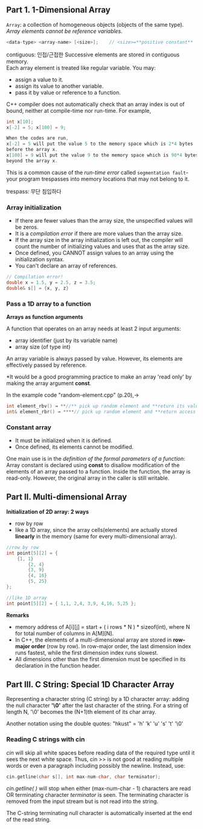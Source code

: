 ## Part 1. 1-Dimensional Array

`Array`: a collection of homogeneous objects (objects of the same type).
*Array elements cannot be reference variables*.

```cpp
<data-type> <array-name> [<size>];    // <size>=**positive constant**
```

contiguous: 인접/근접한
Successive elements are stored in contiguous memory.  
Each array element is treated like regular variable. You may:

- assign a value to it.
- assign its value to another variable.
- pass it by value or reference to a function.

C++ compiler does not automatically check that an array index is out of bound, neither at compile-time nor run-time. For example,

```cpp
int x[10];
x[-2] = 5; x[100] = 9;

When the codes are run,
x[-2] = 5 will put the value 5 to the memory space which is 2*4 bytes
before the array x.
x[100] = 9 will put the value 9 to the memory space which is 90*4 bytes
beyond the array x.
```

This is a common cause of the *run-time error* called `segmentation fault`- your program trespasses into memory locations that may not belong to it.

trespass: 무단 침입하다

### Array initialization

- If there are fewer values than the array size, the unspecified values will be zeros.
- It is a *compilation error* if there are more values than the array size.
- If the array size in the array initialization is left out, the compiler will count the number of initializing values and uses that as the array size.
- Once defined, you CANNOT assign values to an array using the initialization syntax.
- You can't declare an array of references.

```cpp
// Compilation error!
double x = 1.5, y = 2.5, z = 3.5;
double& s[] = {x, y, z}
```

### Pass a 1D array to a function

**Arrays as function arguments**

A function that operates on an array needs at least 2 input arguments:

- array identifier (just by its variable name)
- array size (of type int)

An array variable is always passed by value. However, its elements are effectively passed by reference.

*It would be a good programming practice to make an array 'read only' by making the array argument **const**.

In the example code "random-element.cpp" (p.20),→

```cpp
int element_rbv() → **//** pick up random element and **return its value.**
int& element_rbr() → ****// pick up random element and **return access to its memory space**.
```

### Constant array

- It must be initialized when it is defined.
- Once defined, its elements cannot be modified.

One main use is in the *definition of the formal parameters of a function*:
Array constant is declared using **const** to disallow modification of the elements of an array passed to a function.
Inside the function, the array is read-only. However, the original array in the caller is still writable.

## Part II. Multi-dimensional Array

**Initialization of 2D array: 2 ways**

- row by row
- like a 1D array, since the array cells(elements) are actually stored **linearly** in the memory (same for every multi-dimensional array).

```cpp
//row by row
int point[5][2] = {
    {1, 1}
		{2, 4}
		{3, 9}
		{4, 16}
		{5, 25}
};

//like 1D array
int point[5][2] = { 1,1, 2,4, 3,9, 4,16, 5,25 };
```

**Remarks**

- memory address of A[i][j] = start + ( i rows * N ) * sizeof(int), where N for total number of columns in A[M][N].
- In C++, the elements of a multi-dimensional array are stored in **row-major order** (row by row).
In row-major order, the last dimension index runs fastest, while the first dimension index runs slowest.
- All dimensions other than the first dimension must be specified in its declaration in the function header.

## Part III. C String: Special 1D Character Array

Representing a character string (C string) by a 1D character array: adding the null character **'\0'** after the last character of the string.
For a string of length N, '\0' becomes the (N+1)th element of its char array.

Another notation using the double quotes:
"hkust" = 'h' 'k' 'u' 's' 't' '\0'

### Reading C strings with cin

*cin* will skip all white spaces before reading data of the required type until it sees the next white space.
Thus, cin >> is not good at reading multiple words or even a paragraph including possibly the newline. Instead, use:

```cpp
cin.getline(char s[], int max-num-char, char terminator);
```

*cin.getline( )* will stop when either (max-num-char - 1) characters are read OR terminating character *terminator* is seen. The terminating character is removed from the input stream but is not read into the string.

The C-string terminating null character is automatically inserted at the end of the read string.
